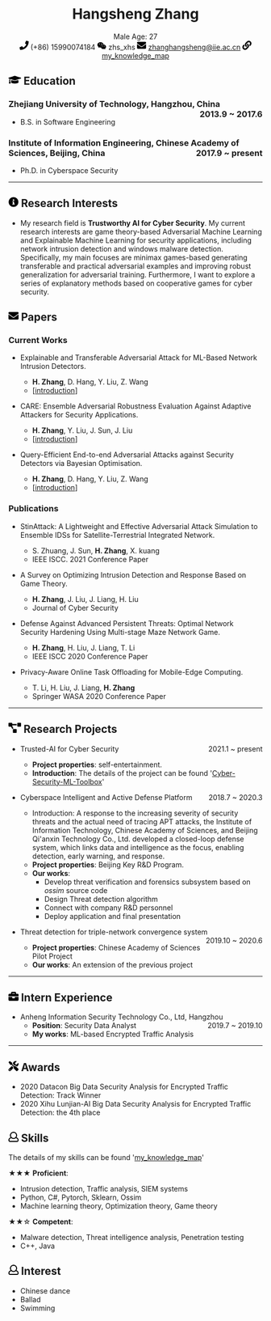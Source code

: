 <center>
     <h1>Hangsheng Zhang</h1>
     <div>
         <span>
             Male
         </span>
         <span>
             Age: 27
         </span>
         <!-- <span>
             Shanghai
         </span>
         <span>
             Objective: Android Engineer
         </span> -->
     </div>
     <div>
         <span>
             <img src="resume/phone.svg" width="18px">
             (+86) 15990074184
         </span>
         <span>
             <img src="resume/weixin.svg" width="18px">
             zhs_xhs
         </span>
         <span>
             <img src="resume/email.svg" width="18px">
             <a href="mailto:example@example.com">zhanghangsheng@iie.ac.cn</a>
         </span>
         <span>
             <img src="resume/website.svg" width="18px">
             <a href="https://github.com/wszhs/my_knowledge_map">my_knowledge_map</a>
         </span>
     </div>
 </center>

<!-- 教育经历 -->
## <img src="resume/education.svg" height="20px"> Education

### Zhejiang University of Technology, Hangzhou, China <span class="right" style="float:right">2013.9 ~ 2017.6</span>
- B.S. in Software Engineering
### Institute of Information Engineering, Chinese Academy of Sciences, Beijing, China <span class="right" style="float:right">2017.9 ~ present</span>
- Ph.D. in Cyberspace Security
*** 

<!-- 研究兴趣 -->
## <img src="resume/info.svg" height="20px"> Research Interests
- My research field is **Trustworthy AI for Cyber Security**. My current research interests are game theory-based Adversarial Machine Learning and Explainable Machine Learning for security applications, including network intrusion detection and windows malware detection.
Specifically, my main focuses are minimax games-based generating transferable and practical adversarial examples and improving robust generalization for adversarial training.
Furthermore, I want to explore a series of explanatory methods based on cooperative games for cyber security.

<!-- 文章 -->
## <img src="resume/email.svg" height="20px"> Papers

### Current Works
- Explainable and Transferable Adversarial Attack for ML-Based Network Intrusion Detectors.
  - **H. Zhang**, D. Hang, Y. Liu, Z. Wang
  - [[introduction](https://github.com/wszhs/Cyber-Security-ML-Toolbox/blob/master/ETA.md)]

- CARE: Ensemble Adversarial Robustness Evaluation Against Adaptive Attackers for Security Applications.
  - **H. Zhang**, Y. Liu, J. Sun, J. Liu
  - [[introduction](https://github.com/wszhs/Cyber-Security-ML-Toolbox/blob/master/CARE.md)]
  
- Query-Efficient End-to-end Adversarial Attacks against Security Detectors via Bayesian Optimisation.
  - **H. Zhang**, D. Hang, Y. Liu, Z. Wang
  - [[introduction](https://github.com/wszhs/Cyber-Security-ML-Toolbox/blob/master/BayesAttack.md)]

### Publications
- StinAttack: A Lightweight and Effective Adversarial Attack Simulation to Ensemble IDSs for Satellite-Terrestrial Integrated Network.
  - S. Zhuang, J. Sun, **H. Zhang**, X. kuang
  - IEEE ISCC. 2021 Conference Paper

- A Survey on Optimizing Intrusion Detection and Response Based on Game Theory.
  - **H. Zhang**, J. Liu, J. Liang, H. Liu
  - Journal of Cyber Security

- Defense Against Advanced Persistent Threats: Optimal Network Security Hardening Using Multi-stage Maze Network Game.
  - **H. Zhang**, H. Liu, J. Liang, T. Li
  - IEEE ISCC 2020 Conference Paper

- Privacy-Aware Online Task Offloading for Mobile-Edge Computing.
  - T. Li, H. Liu, J. Liang, **H. Zhang**
  - Springer WASA 2020 Conference Paper 

***
<!-- 研究项目 -->
## <img src="resume/project.svg" height="20px"> Research Projects

- Trusted-AI for Cyber Security <span class="right" style="float:right">2021.1 ~ present</span>
  - **Project properties**: self-entertainment.
  - **Introduction**: The details of the project can be found '[Cyber-Security-ML-Toolbox](https://github.com/wszhs/Cyber-Security-ML-Toolbox)'

- Cyberspace Intelligent and Active Defense Platform <span class="right" style="float:right">2018.7 ~ 2020.3</span>
  - Introduction: A response to the increasing severity of security threats and the actual need of tracing APT attacks, the Institute of Information Technology, Chinese Academy of Sciences, and Beijing Qi'anxin Technology Co., Ltd. developed a closed-loop defense system, which links data and intelligence as the focus, enabling detection, early warning, and response.
  - **Project properties**: Beijing Key R&D Program.
  - **Our works**: 
    - Develop threat verification and forensics subsystem based on *ossim* source code
    - Design Threat detection algorithm
    - Connect with company R&D personnel
    - Deploy application and final presentation
- Threat detection for triple-network convergence system  <span class="right" style="float:right">2019.10 ~ 2020.6</span>
  - **Project properties**: Chinese Academy of Sciences Pilot Project
  - **Our works**: An extension of the previous project
***
  
<!-- 实习经历 -->
## <img src="resume/work.svg" height="20px"> Intern Experience

- Anheng Information Security Technology Co., Ltd, Hangzhou  <span class="right" style="float:right">2019.7 ~ 2019.10</span>
  - **Position**: Security Data Analyst
  - **My works**: ML-based Encrypted Traffic Analysis


***

<!-- 奖项 -->
## <img src="resume/skill.svg" height="20px"> Awards
- 2020 Datacon Big Data Security Analysis for Encrypted Traffic Detection: Track Winner
- 2020 Xihu Lunjian-AI Big Data Security Analysis for Encrypted Traffic Detection: the 4th place

<!-- 专业技能 -->
## <img src="resume/review.svg" height="20px"> Skills
The details of my skills can be found '[my_knowledge_map](https://github.com/wszhs/my_knowledge_map)'

★★★ **Proficient**: 
  - Intrusion detection, Traffic analysis, SIEM systems
  - Python, C#, Pytorch, Sklearn, Ossim
  - Machine learning theory, Optimization theory, Game theory

★★☆ **Competent**:
  - Malware detection, Threat intelligence analysis, Penetration testing
  - C++, Java

<!-- 兴趣爱好 -->
## <img src="resume/review.svg" height="20px"> Interest
  - Chinese dance
  - Ballad
  - Swimming
